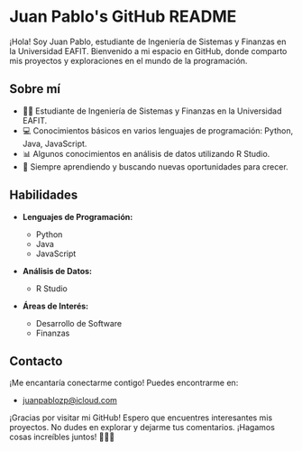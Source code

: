


# Juan Pablo's GitHub README

¡Hola! Soy Juan Pablo, estudiante de Ingeniería de Sistemas y Finanzas en la Universidad EAFIT. Bienvenido a mi espacio en GitHub, donde comparto mis proyectos y exploraciones en el mundo de la programación.

## Sobre mí

- 👨‍🎓 Estudiante de Ingeniería de Sistemas y Finanzas en la Universidad EAFIT.
- 💻 Conocimientos básicos en varios lenguajes de programación: Python, Java, JavaScript.
- 📊 Algunos conocimientos en análisis de datos utilizando R Studio.
- 🌱 Siempre aprendiendo y buscando nuevas oportunidades para crecer.

## Habilidades

- **Lenguajes de Programación:**
  - Python
  - Java
  - JavaScript

- **Análisis de Datos:**
  - R Studio

- **Áreas de Interés:**
  - Desarrollo de Software
  - Finanzas

## Contacto

¡Me encantaría conectarme contigo! Puedes encontrarme en:

- juanpablozp@icloud.com

¡Gracias por visitar mi GitHub! Espero que encuentres interesantes mis proyectos. No dudes en explorar y dejarme tus comentarios. ¡Hagamos cosas increíbles juntos! 👨‍💻✨

